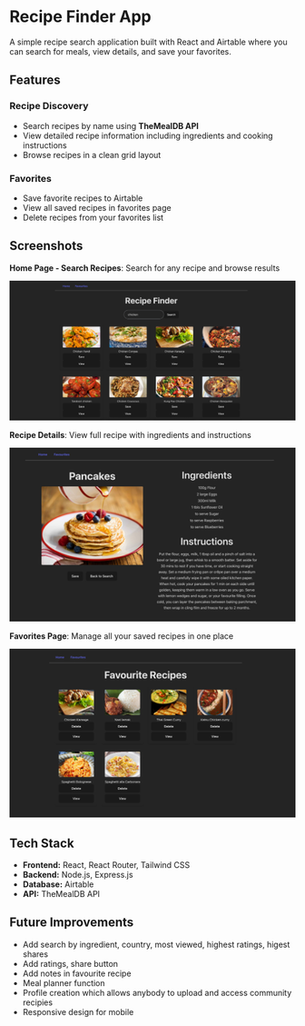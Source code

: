 # Recipe Finder App

A simple recipe search application built with React and Airtable where you can search for meals, view details, and save your favorites.

## Features

### Recipe Discovery

- Search recipes by name using **TheMealDB API**
- View detailed recipe information including ingredients and cooking instructions
- Browse recipes in a clean grid layout

### Favorites 

- Save favorite recipes to Airtable 
- View all saved recipes in favorites page
- Delete recipes from your favorites list

## Screenshots

**Home Page - Search Recipes**: Search for any recipe and browse results

![Home Page](<src/assets/HomePage Search.png>)

**Recipe Details**: View full recipe with ingredients and instructions

![Recipe Details](<src/assets/Recipe%20Details.png>)

**Favorites Page**: Manage all your saved recipes in one place

![Favorites Page](<src/assets/Favourite%20Recipes.png>)

## Tech Stack

- **Frontend:** React, React Router, Tailwind CSS
- **Backend:** Node.js, Express.js
- **Database:** Airtable
- **API:** TheMealDB API

## Future Improvements

- Add search by ingredient, country, most viewed, highest ratings, higest shares 
- Add ratings, share button
- Add notes in favourite recipe
- Meal planner function 
- Profile creation which allows anybody to upload and access community recipies
- Responsive design for mobile